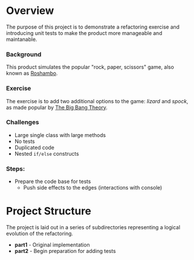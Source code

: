 
# Overview
The purpose of this project is to demonstrate a refactoring exercise and introducing unit tests to make the product more manageable and maintanable. 


### Background
This product simulates the popular "rock, paper, scissors" game, also known as [Roshambo](https://en.wikipedia.org/wiki/Rochambeau).

### Exercise
The exercise is to add two additional options to the game: *lizard* and *spock*, as made popular by [The Big Bang Theory](http://bigbangtheory.wikia.com/wiki/Rock_Paper_Scissors_Lizard_Spock).

### Challenges
  - Large single class with large methods
  - No tests
  - Duplicated code
  - Nested `if/else` constructs

### Steps:
  - Prepare the code base for tests
    - Push side effects to the edges (interactions with console)


# Project Structure
The project is laid out in a series of subdirectories representing a logical evolution of the refactoring.

- **part1** - Original implementation
- **part2** - Begin preparation for adding tests